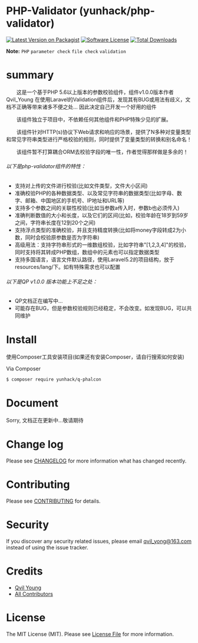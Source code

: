 # PHP-Validator (yunhack/php-validator)


[![Latest Version on Packagist][ico-version]][link-packagist]
[![Software License][ico-license]](LICENSE.md)
[![Total Downloads][ico-downloads]][link-downloads]


**Note:** ```PHP``` ```parameter check``` ```file check``` ```validation```




# summary
　　这是一个基于PHP 5.6以上版本的参数校验组件，组件v1.0.0版本作者 Qvil_Young 在使用Laravel的Validation组件后，发现其有BUG或用法有歧义，文档不正确等带来诸多不便之处...
因此决定自己开发一个好用的组件

　　该组件独立于项目中，不依赖任何其他组件和PHP特殊少见的扩展。

　　该组件针对HTTP(s)协议下Web请求和响应的场景，提供了N多种对变量类型和常见字符串类型进行严格校验的规则，同时提供了变量类型的转换和别名命名！

　　该组件暂不打算耦合ORM去校验字段的唯一性，作者觉得那样做是多余的！

###### 以下是php-validator组件的特性：

  * 支持对上传的文件进行校验(比如文件类型，文件大小区间)
  * 准确校验PHP的各种数据类型、以及常见字符串的数据类型(比如字母、数字、邮箱、中国地区的手机号、IP地址和URL等)
  * 支持多个参数之间的关联性校验(比如当参数a传入时，参数b也必须传入)
  * 准确判断数值的大小和长度，以及它们的区间(比如，校验年龄在18岁到59岁之间，字符串长度在12到20个之间)
  * 支持浮点类型的准确校验，并且支持精度转换(比如将money字段转成2为小数，同时会校验原参数是否为字符串)
  * 高级用法：支持字符串形式的一维数组校验，比如字符串"[1,2,3,4]"的校验，同时支持将其转成PHP数组，数组中的元素也可以指定数据类型
  * 支持多国语言，语言文件默认路径，使用Laravel5.2的项目结构，放于 resources/lang/下。如有特殊需求也可以配置

###### 以下是QP v1.0.0 版本功能上不足之处：

  * QP文档正在编写中...
  * 可能存在BUG，但是参数校验规则已经稳定，不会改变。如发现BUG，可以共同维护

# Install

使用Composer工具安装项目(如果还有安装Composer，请自行搜索如何安装)

Via Composer

``` bash
$ composer require yunhack/q-phalcon
```

# Document

Sorry, 文档正在更新中...敬请期待


# Change log

Please see [CHANGELOG](CHANGELOG.md) for more information what has changed recently.


# Contributing

Please see [CONTRIBUTING](CONTRIBUTING.md) for details.


# Security

If you discover any security related issues, please email qvil_yong@163.com instead of using the issue tracker.


# Credits

- [Qvil Young][link-author]
- [All Contributors][link-contributors]


# License

The MIT License (MIT). Please see [License File](LICENSE.md) for more information.


[ico-version]: https://img.shields.io/packagist/v/yunhack/php-validator.svg?style=flat-square
[ico-license]: https://img.shields.io/badge/license-MIT-brightgreen.svg?style=flat-square
[ico-downloads]: https://img.shields.io/packagist/dt/yunhack/php-validator.svg?style=flat-square

[link-packagist]: https://packagist.org/packages/yunhack/php-validator
[link-downloads]: https://packagist.org/packages/yunhack/php-validator
[link-author]: https://github.com/Qvil-Young
[link-contributors]: ../../contributors
[link-Download_Phalcon]: https://phalconphp.com/en/download
[link-Download_Redis]: http://redis.io/download
